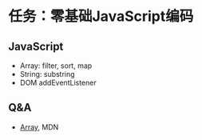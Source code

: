 # 任务：零基础JavaScript编码

## JavaScript

* Array: filter, sort, map
* String: substring
* DOM addEventListener

## Q&A

* [Array](https://developer.mozilla.org/en-US/docs/Web/JavaScript/Reference/Global_Objects/Array), MDN